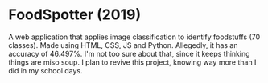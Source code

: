 # FoodSpotter (2019)
A web application that applies image classification to identify foodstuffs (70 classes). Made using HTML, CSS, JS and Python.
Allegedly, it has an accuracy of 46.497%. I'm not too sure about that, since it keeps thinking things are miso soup. 
I plan to revive this project, knowing way more than I did in my school days.
